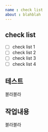 ```yaml
---
name : check list
about : blahblah
---
```


## check list

- [ ] check list 1
- [ ] check list 2
- [ ] check list 3
- [ ] check list 4

## 테스트
블라블라

## 작업내용
블라블라
